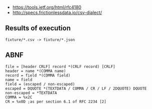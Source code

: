 * https://tools.ietf.org/html/rfc4180
* http://specs.frictionlessdata.io/csv-dialect/

## Results of execution

```
fixture/*.csv -> fixture/*.json
```

## ABNF

```
file = [header CRLF] record *(CRLF record) [CRLF]
header = name *(COMMA name)
record = field *(COMMA field)
name = field
field = (escaped / non-escaped)
escaped = DQUOTE *(TEXTDATA / COMMA / CR / LF / 2DQUOTE) DQUOTE
non-escaped = *TEXTDATA
COMMA = %x2C
CR = %x0D ;as per section 6.1 of RFC 2234 [2]
```
